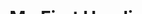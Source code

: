 
<!DOCTYPE html>
<html>
<body>

<style>
.parallax {
  
  background-image: url("layer_0.jpg");
  height: 100%;

  background-attachment: fixed;
  background-position: center;
  background-repeat: no-repeat;
  background-size: cover;
}
</style>

<!-- Container element -->
<div class="parallax"></div>

<h1>My First Heading</h1>
<p>My first paragraph.</p>

</body>
</html>
